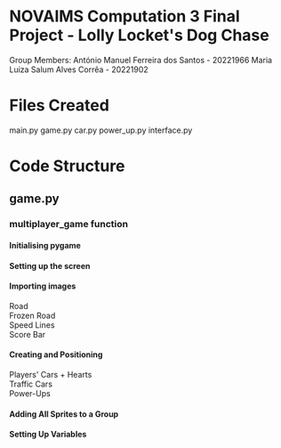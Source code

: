 # NOVAIMS Computation 3 Final Project - Lolly Locket's Dog Chase

Group Members:
António Manuel Ferreira dos Santos - 20221966
Maria Luiza Salum Alves Corrêa - 20221902

# Files Created
main.py
game.py
car.py
power_up.py
interface.py

# Code Structure

## game.py

### multiplayer_game function
#### Initialising pygame
#### Setting up the screen
#### Importing images
Road  
Frozen Road  
Speed Lines  
Score Bar
#### Creating and Positioning
Players' Cars + Hearts  
Traffic Cars  
Power-Ups
#### Adding All Sprites to a Group
#### Setting Up Variables
